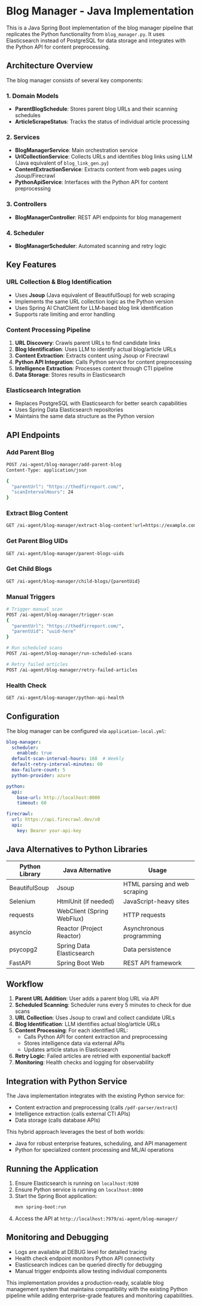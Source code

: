 # Blog Manager - Java Implementation

This is a Java Spring Boot implementation of the blog manager pipeline that replicates the Python functionality from `blog_manager.py`. It uses Elasticsearch instead of PostgreSQL for data storage and integrates with the Python API for content preprocessing.

## Architecture Overview

The blog manager consists of several key components:

### 1. Domain Models
- **ParentBlogSchedule**: Stores parent blog URLs and their scanning schedules
- **ArticleScrapeStatus**: Tracks the status of individual article processing

### 2. Services
- **BlogManagerService**: Main orchestration service
- **UrlCollectionService**: Collects URLs and identifies blog links using LLM (Java equivalent of `blog_link_gen.py`)
- **ContentExtractionService**: Extracts content from web pages using Jsoup/Firecrawl
- **PythonApiService**: Interfaces with the Python API for content preprocessing

### 3. Controllers
- **BlogManagerController**: REST API endpoints for blog management

### 4. Scheduler
- **BlogManagerScheduler**: Automated scanning and retry logic

## Key Features

### URL Collection & Blog Identification
- Uses **Jsoup** (Java equivalent of BeautifulSoup) for web scraping
- Implements the same URL collection logic as the Python version
- Uses Spring AI ChatClient for LLM-based blog link identification
- Supports rate limiting and error handling

### Content Processing Pipeline
1. **URL Discovery**: Crawls parent URLs to find candidate links
2. **Blog Identification**: Uses LLM to identify actual blog/article URLs
3. **Content Extraction**: Extracts content using Jsoup or Firecrawl
4. **Python API Integration**: Calls Python service for content preprocessing
5. **Intelligence Extraction**: Processes content through CTI pipeline
6. **Data Storage**: Stores results in Elasticsearch

### Elasticsearch Integration
- Replaces PostgreSQL with Elasticsearch for better search capabilities
- Uses Spring Data Elasticsearch repositories
- Maintains the same data structure as the Python version

## API Endpoints

### Add Parent Blog
```bash
POST /ai-agent/blog-manager/add-parent-blog
Content-Type: application/json

{
  "parentUrl": "https://thedfirreport.com/",
  "scanIntervalHours": 24
}
```

### Extract Blog Content
```bash
GET /ai-agent/blog-manager/extract-blog-content?url=https://example.com/article&provider=azure
```

### Get Parent Blog UIDs
```bash
GET /ai-agent/blog-manager/parent-blogs-uids
```

### Get Child Blogs
```bash
GET /ai-agent/blog-manager/child-blogs/{parentUid}
```

### Manual Triggers
```bash
# Trigger manual scan
POST /ai-agent/blog-manager/trigger-scan
{
  "parentUrl": "https://thedfirreport.com/",
  "parentUid": "uuid-here"
}

# Run scheduled scans
POST /ai-agent/blog-manager/run-scheduled-scans

# Retry failed articles
POST /ai-agent/blog-manager/retry-failed-articles
```

### Health Check
```bash
GET /ai-agent/blog-manager/python-api-health
```

## Configuration

The blog manager can be configured via `application-local.yml`:

```yaml
blog-manager:
  scheduler:
    enabled: true
  default-scan-interval-hours: 168  # Weekly
  default-retry-interval-minutes: 60
  max-failure-count: 5
  python-provider: azure

python:
  api:
    base-url: http://localhost:8000
    timeout: 60

firecrawl:
  url: https://api.firecrawl.dev/v0
  api:
    key: Bearer your-api-key
```

## Java Alternatives to Python Libraries

| Python Library | Java Alternative | Usage |
|----------------|------------------|-------|
| BeautifulSoup | Jsoup | HTML parsing and web scraping |
| Selenium | HtmlUnit (if needed) | JavaScript-heavy sites |
| requests | WebClient (Spring WebFlux) | HTTP requests |
| asyncio | Reactor (Project Reactor) | Asynchronous programming |
| psycopg2 | Spring Data Elasticsearch | Data persistence |
| FastAPI | Spring Boot Web | REST API framework |

## Workflow

1. **Parent URL Addition**: User adds a parent blog URL via API
2. **Scheduled Scanning**: Scheduler runs every 5 minutes to check for due scans
3. **URL Collection**: Uses Jsoup to crawl and collect candidate URLs
4. **Blog Identification**: LLM identifies actual blog/article URLs
5. **Content Processing**: For each identified URL:
   - Calls Python API for content extraction and preprocessing
   - Stores intelligence data via external APIs
   - Updates article status in Elasticsearch
6. **Retry Logic**: Failed articles are retried with exponential backoff
7. **Monitoring**: Health checks and logging for observability

## Integration with Python Service

The Java implementation integrates with the existing Python service for:
- Content extraction and preprocessing (calls `/pdf-parser/extract`)
- Intelligence extraction (calls external CTI APIs)
- Data storage (calls database APIs)

This hybrid approach leverages the best of both worlds:
- Java for robust enterprise features, scheduling, and API management
- Python for specialized content processing and ML/AI operations

## Running the Application

1. Ensure Elasticsearch is running on `localhost:9200`
2. Ensure Python service is running on `localhost:8000`
3. Start the Spring Boot application:
   ```bash
   mvn spring-boot:run
   ```
4. Access the API at `http://localhost:7979/ai-agent/blog-manager/`

## Monitoring and Debugging

- Logs are available at DEBUG level for detailed tracing
- Health check endpoint monitors Python API connectivity
- Elasticsearch indices can be queried directly for debugging
- Manual trigger endpoints allow testing individual components

This implementation provides a production-ready, scalable blog management system that maintains compatibility with the existing Python pipeline while adding enterprise-grade features and monitoring capabilities. 